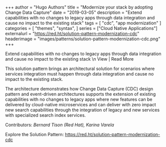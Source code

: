 +++
author = "Hugo Authors"
title = "Modernize your stack by adopting Change Data Capture"
date = "2019-03-05"
description = "Extend capabilities with no changes to legacy apps through data integration and cause no impact to the existing stack"
tags = [
    "cdc", "app modernization"
]
categories = [
    "themes",
    "syntax",
]
series = ["Cloud Native Applications"]
externalurl = "https://red.ht/solution-pattern-modernization-cdc"
headerimage = "images/patterns/solution-pattern-modernization-cdc.png"
+++




Extend capabilities with no changes to legacy apps through data integration and cause no impact to the existing stack
\n
View | Read More
<!--more-->

This solution pattern brings an architectural solution for scenarios where services integration must happen through data integration and cause no impact to the existing stack.

The architecture demonstrates how Change Data Capture (CDC) design pattern and event-driven architectures supports the extension of existing capabilities with no changes to legacy apps where new features can be delivered by cloud-native microservices and can deliver with zero impact new search capabilities through the integration of legacy and new services with specialized search index services.

Contributors: _Bernard Tison (Red Hat), Karina Varela_

Explore the Solution Pattern: https://red.ht/solution-pattern-modernization-cdc